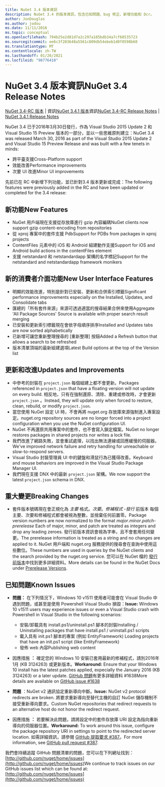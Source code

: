 ```yaml
---
title: NuGet 3.4 版本資訊
description: NuGet 3.4 的版本資訊，包含已知問題、bug 修正、新增功能和 Dcr。
author: JonDouglas
ms.author: jodou
ms.date: 11/11/2016
ms.topic: conceptual
ms.openlocfilehash: 794b25e2d81d7a2c297a185bdb34a7cf68535723
ms.sourcegitcommit: ee6c3f203648a5561c809db54ebeb1d0f0598b68
ms.translationtype: MT
ms.contentlocale: zh-TW
ms.lasthandoff: 01/26/2021
ms.locfileid: "98776418"
---
```

# <a name="nuget-34-release-notes"></a><span data-ttu-id="58439-103">NuGet 3.4 版本資訊</span><span class="sxs-lookup"><span data-stu-id="58439-103">NuGet 3.4 Release Notes</span></span>

<span data-ttu-id="58439-104">[NuGet 3.4-RC 版本](../release-notes/nuget-3.4-RC.md)  |  資訊[NuGet 3.4.1 版本](../release-notes/nuget-3.4.1.md)資訊</span><span class="sxs-lookup"><span data-stu-id="58439-104">[NuGet 3.4-RC Release Notes](../release-notes/nuget-3.4-RC.md) | [NuGet 3.4.1 Release Notes](../release-notes/nuget-3.4.1.md)</span></span>

<span data-ttu-id="58439-105">NuGet 3.4 已于2016年3月30日發行，作為 Visual Studio 2015 Update 2 和 Visual Studio 15 Preview 版本的一部分，並以一些思維原則建立：</span><span class="sxs-lookup"><span data-stu-id="58439-105">NuGet 3.4 was released March 30, 2016 as part of the Visual Studio 2015 Update 2 and Visual Studio 15 Preview Release and was built with a few tenets in minds:</span></span>

* <span data-ttu-id="58439-106">跨平臺支援</span><span class="sxs-lookup"><span data-stu-id="58439-106">Cross-Platform support</span></span>
* <span data-ttu-id="58439-107">效能改善</span><span class="sxs-lookup"><span data-stu-id="58439-107">Performance improvements</span></span>
* <span data-ttu-id="58439-108">次要 UI 改進</span><span class="sxs-lookup"><span data-stu-id="58439-108">Minor UI improvements</span></span>

<span data-ttu-id="58439-109">先前已在 RC 中新增下列功能，並已針對3.4 版本更新或完成：</span><span class="sxs-lookup"><span data-stu-id="58439-109">The following features were previously added in the RC and have been updated or completed for the 3.4 release:</span></span>

## <a name="new-features"></a><span data-ttu-id="58439-110">新功能</span><span class="sxs-lookup"><span data-stu-id="58439-110">New Features</span></span>

* <span data-ttu-id="58439-111">NuGet 用戶端現在支援從存放庫進行 gzip 內容編碼</span><span class="sxs-lookup"><span data-stu-id="58439-111">NuGet clients now support gzip content-encoding from repositories</span></span>
* <span data-ttu-id="58439-112">從 xproj 專案中的套件支援 Pdb</span><span class="sxs-lookup"><span data-stu-id="58439-112">Support for PDBs from packages in xproj projects</span></span>
* <span data-ttu-id="58439-113">ContentFiles 元素中的 iOS 和 Android 組建動作支援</span><span class="sxs-lookup"><span data-stu-id="58439-113">Support for iOS and Android build actions in the contentFiles element</span></span>
* <span data-ttu-id="58439-114">支援 netstandard 和 netstandardapp 架構的名字標記</span><span class="sxs-lookup"><span data-stu-id="58439-114">Support for the netstandard and netstandardapp framework monikers</span></span>

## <a name="new-user-interface-features"></a><span data-ttu-id="58439-115">新的消費者介面功能</span><span class="sxs-lookup"><span data-stu-id="58439-115">New User Interface Features</span></span>

* <span data-ttu-id="58439-116">明顯的效能改進，特別是針對已安裝、更新和合併索引標籤</span><span class="sxs-lookup"><span data-stu-id="58439-116">Significant performance improvements especially on the Installed, Updates, and Consolidate tabs</span></span>
* <span data-ttu-id="58439-117">匯總的「所有套件來源」來源可透過適當的搜尋結果合併來使用</span><span class="sxs-lookup"><span data-stu-id="58439-117">Aggregate 'All Package Sources' Source is available with proper search result merging</span></span>
* <span data-ttu-id="58439-118">已安裝和更新索引標籤現在會依字母順序排序</span><span class="sxs-lookup"><span data-stu-id="58439-118">Installed and Updates tabs are now sorted alphabetically</span></span>
* <span data-ttu-id="58439-119">已新增可讓您重新整理搜尋的 [重新整理] 按鈕</span><span class="sxs-lookup"><span data-stu-id="58439-119">Added a Refresh button that allows a search to be refreshed</span></span>
* <span data-ttu-id="58439-120">版本清單頂端的最新組建選項</span><span class="sxs-lookup"><span data-stu-id="58439-120">Latest Build options at the top of the Version list</span></span>

## <a name="updates-and-improvements"></a><span data-ttu-id="58439-121">更新和改進</span><span class="sxs-lookup"><span data-stu-id="58439-121">Updates and Improvements</span></span>

* <span data-ttu-id="58439-122">中參考的封裝在 `project.json` 每個組建上都不會更新。</span><span class="sxs-lookup"><span data-stu-id="58439-122">Packages referenced in `project.json` that have a floating version will not update on every build.</span></span> <span data-ttu-id="58439-123">相反地，只有在強制還原、清除、重建或修改時，才會更新 `project.json` 。</span><span class="sxs-lookup"><span data-stu-id="58439-123">Instead, they will update only when forced to restore, clean, rebuild, or modify `project.json`.</span></span>
* <span data-ttu-id="58439-124">當您使用 NuGet 設定 UI 時，不會再將 nuget.org 存放庫來源強制進入專案設定。</span><span class="sxs-lookup"><span data-stu-id="58439-124">nuget.org repository sources are no longer forced into a project configuration when you use the NuGet configuration UI.</span></span>
* <span data-ttu-id="58439-125">NuGet 不再還原共用專案中的套件，也不會寫入鎖定檔案。</span><span class="sxs-lookup"><span data-stu-id="58439-125">NuGet no longer restores packages in shared projects nor writes a lock file.</span></span>
* <span data-ttu-id="58439-126">我們改進了網路失敗，並會重試處理，以找出無法連線或回應緩慢的伺服器。</span><span class="sxs-lookup"><span data-stu-id="58439-126">We've improved network failure and retry handling for unreachable or slow-to-respond servers.</span></span>
* <span data-ttu-id="58439-127">Visual Studio 封裝管理員 UI 中的鍵盤和滑鼠行為已獲得改善。</span><span class="sxs-lookup"><span data-stu-id="58439-127">Keyboard and mouse behaviors are improved in the Visual Studio Package Manager UI.</span></span>
* <span data-ttu-id="58439-128">我們現在支援 DNX 中的最新 `project.json` 架構。</span><span class="sxs-lookup"><span data-stu-id="58439-128">We now support the latest `project.json` schema in DNX.</span></span>

## <a name="breaking-changes"></a><span data-ttu-id="58439-129">重大變更</span><span class="sxs-lookup"><span data-stu-id="58439-129">Breaking Changes</span></span>

* <span data-ttu-id="58439-130">套件版本號碼現在會正規化為 *主要* 格式。*次要*。*修補程式* -*發行* 前版本  每個主要、次要和修補程式都會被視為整數，並捨棄任何前置零。</span><span class="sxs-lookup"><span data-stu-id="58439-130">Package version numbers are now normalized to the format *major*.*minor*.*patch*-*prerelease*   Each of major, minor, and patch are treated as integers and drop any leading zeroes.</span></span>  <span data-ttu-id="58439-131">發行前版本資訊會視為字串，且不會套用任何變更。</span><span class="sxs-lookup"><span data-stu-id="58439-131">The prerelease information is treated as a string and no changes are applied to it.</span></span> <span data-ttu-id="58439-132">NuGet 用戶端和 nuget.org 服務提供的搜尋會在查詢中使用這些數位。</span><span class="sxs-lookup"><span data-stu-id="58439-132">These numbers are used in queries by the NuGet clients and the search provided by the nuget.org service.</span></span>  <span data-ttu-id="58439-133">您可以在 NuGet 檔的 [發行前版本](../create-packages/prerelease-packages.md)中找到更多詳細資料。</span><span class="sxs-lookup"><span data-stu-id="58439-133">More details can be found in the NuGet Docs under [Prerelease Versions](../create-packages/prerelease-packages.md).</span></span>

## <a name="known-issues"></a><span data-ttu-id="58439-134">已知問題</span><span class="sxs-lookup"><span data-stu-id="58439-134">Known Issues</span></span>

* <span data-ttu-id="58439-135">**問題：** 在下列情況下，Windows 10 v1511 使用者可能會在 Visual Studio 中遇到問題，或甚至是使用 Powershell Visual Studio 損毀：</span><span class="sxs-lookup"><span data-stu-id="58439-135">**Issue:** Windows 10 v1511 users may experience issues or even a Visual Studio crash with Powershell in Visual Studio in the following scenarios:</span></span>
    * <span data-ttu-id="58439-136">安裝/卸載具有 install.ps1/uninstall.ps1 腳本的封裝</span><span class="sxs-lookup"><span data-stu-id="58439-136">Installing / Uninstalling packages that have install.ps1 / uninstall.ps1 scripts</span></span>
    * <span data-ttu-id="58439-137">載入具有 init.ps1 腳本的專案 (例如 EntityFramework) </span><span class="sxs-lookup"><span data-stu-id="58439-137">Loading projects that have an init.ps1 script (like EntityFramework)</span></span>
    * <span data-ttu-id="58439-138">發佈 web 內容</span><span class="sxs-lookup"><span data-stu-id="58439-138">Publishing web content</span></span>

* <span data-ttu-id="58439-139">因應措施 **：** 確定您的 Windows 10 安裝已套用最新的修補程式，請別2016年1月 (KB 3124263) 或更新版本。</span><span class="sxs-lookup"><span data-stu-id="58439-139">**Workaround:** Ensure that your Windows 10 install has the latest patches applied, expecially the January 2016 (KB 3124263) or a later update.</span></span>  <span data-ttu-id="58439-140">[GitHub 問題](http://github.com/nuget/home/issues/1638)有更多詳細資料 #1638</span><span class="sxs-lookup"><span data-stu-id="58439-140">More details are available on [GitHub issue #1638](http://github.com/nuget/home/issues/1638)</span></span>

* <span data-ttu-id="58439-141">**問題** ：NuGet v2 通訊協定重新導向中斷。</span><span class="sxs-lookup"><span data-stu-id="58439-141">**Issue:** NuGet v2 protocol redirects are broken.</span></span>
<span data-ttu-id="58439-142">將要求重新導向至替代主機的自訂 NuGet 儲存機制不接受重新導向要求。</span><span class="sxs-lookup"><span data-stu-id="58439-142">Custom NuGet repositories that redirect requests to an alternative host do not honor the redirect request.</span></span>
* <span data-ttu-id="58439-143">因應措施 **：** 若要解決此問題，請將設定中的套件存放庫 URI 設定為指向重新導向的伺服器位置。</span><span class="sxs-lookup"><span data-stu-id="58439-143">**Workaround:**  To work around this issue, configure the package repository URI in settings to point to the redirected server location.</span></span>
<span data-ttu-id="58439-144">如需詳細資訊，請參閱 [GitHub 提取要求 #387](https://github.com/NuGet/NuGet.Client/pull/387)。</span><span class="sxs-lookup"><span data-stu-id="58439-144">For more information, see [GitHub pull request #387](https://github.com/NuGet/NuGet.Client/pull/387).</span></span>

<span data-ttu-id="58439-145">我們會持續追蹤 GitHub 問題清單的問題，您可以在下列網址找到： [http://github.com/nuget/home/issues](http://github.com/nuget/home/issues)</span><span class="sxs-lookup"><span data-stu-id="58439-145">We continue to track issues on our GitHub issues list which can be found at: [http://github.com/nuget/home/issues](http://github.com/nuget/home/issues)</span></span>